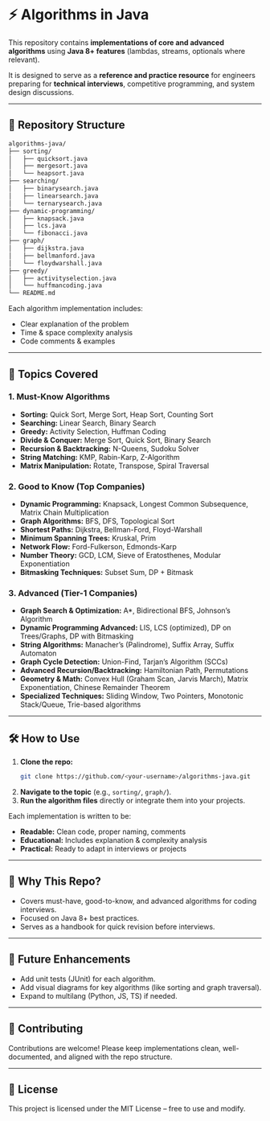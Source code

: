 # ⚡ Algorithms in Java

This repository contains **implementations of core and advanced algorithms** using **Java 8+ features** (lambdas, streams, optionals where relevant).

It is designed to serve as a **reference and practice resource** for engineers preparing for **technical interviews**, competitive programming, and system design discussions.

---

## 📂 Repository Structure

```bash
algorithms-java/
├── sorting/
│   ├── quicksort.java
│   ├── mergesort.java
│   └── heapsort.java
├── searching/
│   ├── binarysearch.java
│   ├── linearsearch.java
│   └── ternarysearch.java
├── dynamic-programming/
│   ├── knapsack.java
│   ├── lcs.java
│   └── fibonacci.java
├── graph/
│   ├── dijkstra.java
│   ├── bellmanford.java
│   └── floydwarshall.java
├── greedy/
│   ├── activityselection.java
│   └── huffmancoding.java
└── README.md
```

Each algorithm implementation includes:

- Clear explanation of the problem
- Time & space complexity analysis
- Code comments & examples

---

## 📑 Topics Covered

### 1. Must-Know Algorithms

- **Sorting:** Quick Sort, Merge Sort, Heap Sort, Counting Sort
- **Searching:** Linear Search, Binary Search
- **Greedy:** Activity Selection, Huffman Coding
- **Divide & Conquer:** Merge Sort, Quick Sort, Binary Search
- **Recursion & Backtracking:** N-Queens, Sudoku Solver
- **String Matching:** KMP, Rabin-Karp, Z-Algorithm
- **Matrix Manipulation:** Rotate, Transpose, Spiral Traversal

### 2. Good to Know (Top Companies)

- **Dynamic Programming:** Knapsack, Longest Common Subsequence, Matrix Chain Multiplication
- **Graph Algorithms:** BFS, DFS, Topological Sort
- **Shortest Paths:** Dijkstra, Bellman-Ford, Floyd-Warshall
- **Minimum Spanning Trees:** Kruskal, Prim
- **Network Flow:** Ford-Fulkerson, Edmonds-Karp
- **Number Theory:** GCD, LCM, Sieve of Eratosthenes, Modular Exponentiation
- **Bitmasking Techniques:** Subset Sum, DP + Bitmask

### 3. Advanced (Tier-1 Companies)

- **Graph Search & Optimization:** A*, Bidirectional BFS, Johnson’s Algorithm
- **Dynamic Programming Advanced:** LIS, LCS (optimized), DP on Trees/Graphs, DP with Bitmasking
- **String Algorithms:** Manacher’s (Palindrome), Suffix Array, Suffix Automaton
- **Graph Cycle Detection:** Union-Find, Tarjan’s Algorithm (SCCs)
- **Advanced Recursion/Backtracking:** Hamiltonian Path, Permutations
- **Geometry & Math:** Convex Hull (Graham Scan, Jarvis March), Matrix Exponentiation, Chinese Remainder Theorem
- **Specialized Techniques:** Sliding Window, Two Pointers, Monotonic Stack/Queue, Trie-based algorithms

---

## 🛠 How to Use

1. **Clone the repo:**
   ```bash
   git clone https://github.com/<your-username>/algorithms-java.git
   ```
2. **Navigate to the topic** (e.g., `sorting/`, `graph/`).
3. **Run the algorithm files** directly or integrate them into your projects.

Each implementation is written to be:

- **Readable:** Clean code, proper naming, comments
- **Educational:** Includes explanation & complexity analysis
- **Practical:** Ready to adapt in interviews or projects

---

## 🎯 Why This Repo?

- Covers must-have, good-to-know, and advanced algorithms for coding interviews.
- Focused on Java 8+ best practices.
- Serves as a handbook for quick revision before interviews.

---

## 📌 Future Enhancements

- Add unit tests (JUnit) for each algorithm.
- Add visual diagrams for key algorithms (like sorting and graph traversal).
- Expand to multilang (Python, JS, TS) if needed.

---

## 🤝 Contributing

Contributions are welcome! Please keep implementations clean, well-documented, and aligned with the repo structure.

---

## 📜 License

This project is licensed under the MIT License – free to use and modify.
